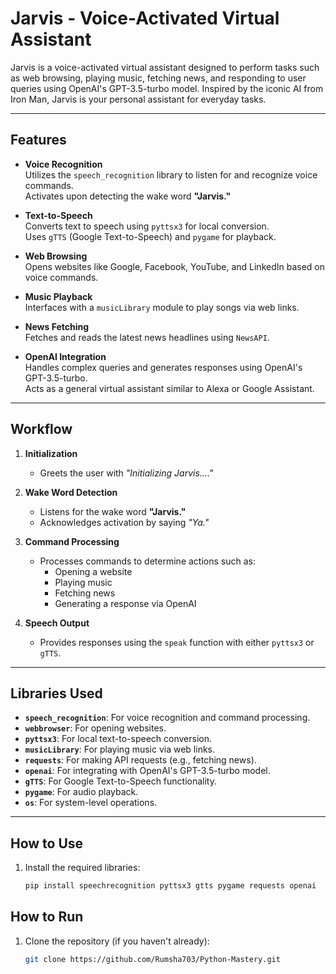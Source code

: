 # Jarvis - Voice-Activated Virtual Assistant

Jarvis is a voice-activated virtual assistant designed to perform tasks such as web browsing, playing music, fetching news, and responding to user queries using OpenAI's GPT-3.5-turbo model. Inspired by the iconic AI from Iron Man, Jarvis is your personal assistant for everyday tasks.

---

## Features

- **Voice Recognition**  
  Utilizes the `speech_recognition` library to listen for and recognize voice commands.  
  Activates upon detecting the wake word **"Jarvis."**

- **Text-to-Speech**  
  Converts text to speech using `pyttsx3` for local conversion.  
  Uses `gTTS` (Google Text-to-Speech) and `pygame` for playback.

- **Web Browsing**  
  Opens websites like Google, Facebook, YouTube, and LinkedIn based on voice commands.

- **Music Playback**  
  Interfaces with a `musicLibrary` module to play songs via web links.

- **News Fetching**  
  Fetches and reads the latest news headlines using `NewsAPI`.

- **OpenAI Integration**  
  Handles complex queries and generates responses using OpenAI's GPT-3.5-turbo.  
  Acts as a general virtual assistant similar to Alexa or Google Assistant.

---

## Workflow

1. **Initialization**  
   - Greets the user with *"Initializing Jarvis...."*

2. **Wake Word Detection**  
   - Listens for the wake word **"Jarvis."**  
   - Acknowledges activation by saying *"Ya."*

3. **Command Processing**  
   - Processes commands to determine actions such as:  
     - Opening a website  
     - Playing music  
     - Fetching news  
     - Generating a response via OpenAI  

4. **Speech Output**  
   - Provides responses using the `speak` function with either `pyttsx3` or `gTTS`.

---

## Libraries Used

- **`speech_recognition`**: For voice recognition and command processing.  
- **`webbrowser`**: For opening websites.  
- **`pyttsx3`**: For local text-to-speech conversion.  
- **`musicLibrary`**: For playing music via web links.  
- **`requests`**: For making API requests (e.g., fetching news).  
- **`openai`**: For integrating with OpenAI's GPT-3.5-turbo model.  
- **`gTTS`**: For Google Text-to-Speech functionality.  
- **`pygame`**: For audio playback.  
- **`os`**: For system-level operations.

---

## How to Use

1. Install the required libraries:
   ```bash
   pip install speechrecognition pyttsx3 gtts pygame requests openai


## How to Run
1. Clone the repository (if you haven't already):
   ```bash
   git clone https://github.com/Rumsha703/Python-Mastery.git